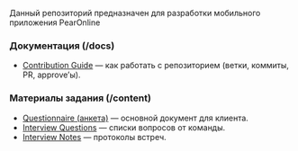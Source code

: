 Данный репозиторий предназначен для разработки мобильного приложения PearOnline
### Документация (/docs)
- [Contribution Guide](docs/contrybution_guide.md) — как работать с репозиторием (ветки, коммиты, PR, approve’ы).
### Материалы задания (/content)
- [Questionnaire (анкета)](content/Анкета.docx) — основной документ для клиента.
- [Interview Questions](content/График_интервью.docx) — списки вопросов от команды.
- [Interview Notes](content/Протокол_встречи.docx) — протоколы встреч.
